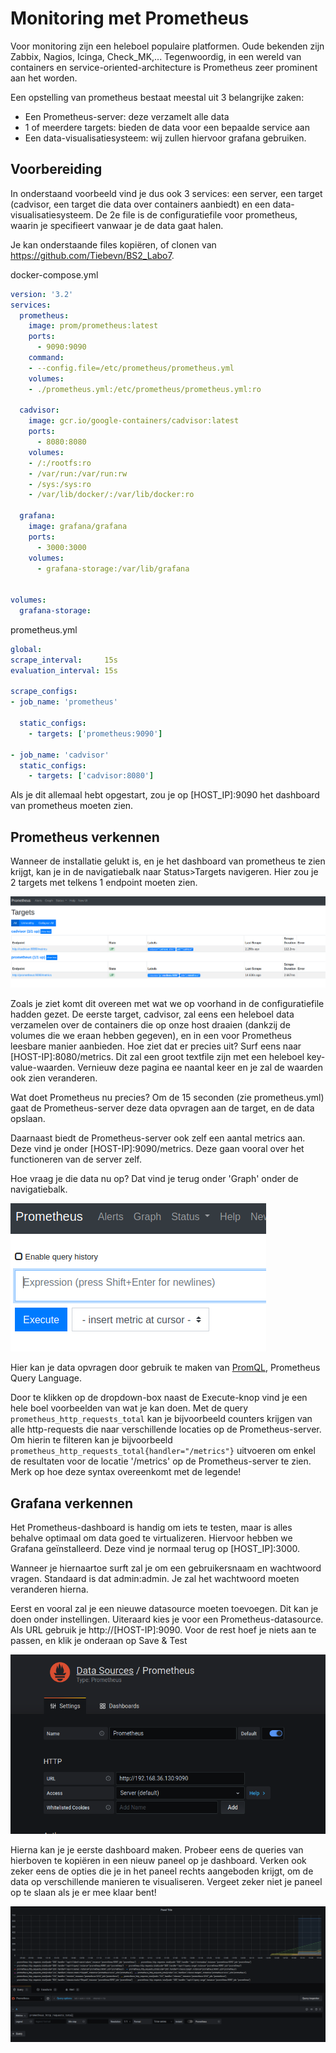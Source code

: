 # Monitoring met Prometheus

Voor monitoring zijn een heleboel populaire platformen. Oude bekenden zijn Zabbix, Nagios, Icinga, Check_MK,... Tegenwoordig, in een wereld van containers en service-oriented-architecture is Prometheus zeer prominent aan het worden.

Een opstelling van prometheus bestaat meestal uit 3 belangrijke zaken:
* Een Prometheus-server: deze verzamelt alle data
* 1 of meerdere targets: bieden de data voor een bepaalde service aan
* Een data-visualisatiesysteem: wij zullen hiervoor grafana gebruiken.

## Voorbereiding

In onderstaand voorbeeld vind je dus ook 3 services: een server, een target (cadvisor, een target die data over containers aanbiedt) en een data-visualisatiesysteem. De 2e file is de configuratiefile voor prometheus, waarin je specifieert vanwaar je de data gaat halen.

Je kan onderstaande files kopiëren, of clonen van https://github.com/Tiebevn/BS2_Labo7.

docker-compose.yml
```yml
version: '3.2'
services:
  prometheus:
    image: prom/prometheus:latest
    ports:
      - 9090:9090
    command:
    - --config.file=/etc/prometheus/prometheus.yml
    volumes:
    - ./prometheus.yml:/etc/prometheus/prometheus.yml:ro

  cadvisor:
    image: gcr.io/google-containers/cadvisor:latest
    ports:
      - 8080:8080
    volumes:
    - /:/rootfs:ro
    - /var/run:/var/run:rw
    - /sys:/sys:ro
    - /var/lib/docker/:/var/lib/docker:ro

  grafana:
    image: grafana/grafana
    ports:
      - 3000:3000
    volumes:
      - grafana-storage:/var/lib/grafana


volumes:
  grafana-storage:
  ```
prometheus.yml
  ```yml
  global:
  scrape_interval:     15s
  evaluation_interval: 15s

scrape_configs:
  - job_name: 'prometheus'

    static_configs:
      - targets: ['prometheus:9090']

  - job_name: 'cadvisor'
    static_configs:
      - targets: ['cadvisor:8080']
```

Als je dit allemaal hebt opgestart, zou je op [HOST_IP]:9090 het dashboard van prometheus moeten zien.

## Prometheus verkennen

Wanneer de installatie gelukt is, en je het dashboard van prometheus te zien krijgt, kan je in de navigatiebalk naar Status>Targets navigeren. Hier zou je 2 targets met telkens 1 endpoint moeten zien.

![](images/targets.png)

Zoals je ziet komt dit overeen met wat we op voorhand in de configuratiefile hadden gezet. De eerste target, cadvisor, zal eens een heleboel data verzamelen over de containers die op onze host draaien (dankzij de volumes die we eraan hebben gegeven), en in een voor Prometheus leesbare manier aanbieden. Hoe ziet dat er precies uit? Surf eens naar [HOST-IP]:8080/metrics. Dit zal een groot textfile zijn met een heleboel key-value-waarden. Vernieuw deze pagina ee naantal keer en je zal de waarden ook zien veranderen.

Wat doet Prometheus nu precies? Om de 15 seconden (zie prometheus.yml) gaat de Prometheus-server deze data opvragen aan de target, en de data opslaan.

Daarnaast biedt de Prometheus-server ook zelf een aantal metrics aan. Deze vind je onder [HOST-IP]:9090/metrics. Deze gaan vooral over het functioneren van de server zelf.


Hoe vraag je die data nu op? Dat vind je terug onder 'Graph' onder de navigatiebalk.

![](images/emptyquery.png)

Hier kan je data opvragen door gebruik te maken van [PromQL](https://prometheus.io/docs/prometheus/latest/querying/basics/), Prometheus Query Language.

Door te klikken op de dropdown-box naast de Execute-knop vind je een hele boel voorbeelden van wat je kan doen. Met de query `prometheus_http_requests_total` kan je bijvoorbeeld counters krijgen van alle http-requests die naar verschillende locaties op de Prometheus-server. Om hierin te filteren kan je bijvoorbeeld `prometheus_http_requests_total{handler="/metrics"}` uitvoeren om enkel de resultaten voor de locatie '/metrics' op de Prometheus-server te zien. Merk op hoe deze syntax overeenkomt met de legende!

## Grafana verkennen

Het Prometheus-dashboard is handig om iets te testen, maar is alles behalve optimaal om data goed te virtualizeren. Hiervoor hebben we Grafana geïnstalleerd. Deze vind je normaal terug op [HOST_IP]:3000.

Wanneer je hiernaartoe surft zal je om een gebruikersnaam en wachtwoord vragen. Standaard is dat admin:admin. Je zal het wachtwoord moeten veranderen hierna.

Eerst en vooral zal je een nieuwe datasource moeten toevoegen. Dit kan je doen onder instellingen. Uiteraard kies je voor een Prometheus-datasource. Als URL gebruik je http://[HOST-IP]:9090. Voor de rest hoef je niets aan te passen, en klik je onderaan op Save & Test

![](images/datasource_conf.png)

Hierna kan je je eerste dashboard maken. Probeer eens de queries van hierboven te kopiëren in een nieuw paneel op je dashboard. Verken ook zeker eens de opties die je in het paneel rechts aangeboden krijgt, om de data op verschillende manieren te visualiseren. Vergeet zeker niet je paneel op te slaan als je er mee klaar bent!

![](images/query_example.png)
